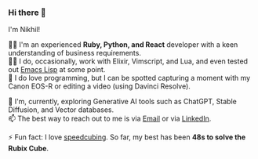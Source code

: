 ### Hi there 👋

I'm Nikhil!

👨‍💻 I'm an experienced **Ruby, Python, and React** developer with a keen understanding of business requirements.  
👨‍💻 I do, occasionally, work with Elixir, Vimscript, and Lua, and even tested out [Emacs Lisp](https://github.com/nikhgupta/emacs-preamble) at some point.  
📸 I do love programming, but I can be spotted capturing a moment with my Canon EOS-R or editing a video (using Davinci Resolve).

🔭 I'm, currently, exploring Generative AI tools such as ChatGPT, Stable Diffusion, and Vector databases.  
📫 The best way to reach out to me is via [Email](me@nikhgupta.com) or via [LinkedIn](https://linkedin.com/in/nikhgupta).

⚡ Fun fact: I love [speedcubing](https://en.wikipedia.org/wiki/Speedcubing). So far, my best has been **48s to solve the Rubix Cube**.

<!--
**nikhgupta/nikhgupta** is a ✨ _special_ ✨ repository because its `README.md` (this file) appears on your GitHub profile.

Here are some ideas to get you started:

- 🔭 I’m currently working on ...
- 🌱 I’m currently learning ...
- 👯 I’m looking to collaborate on ...
- 🤔 I’m looking for help with ...
- 💬 Ask me about ...
- 📫 How to reach me: ...
- 😄 Pronouns: ...
- ⚡ Fun fact: ...
-->
